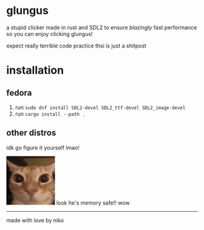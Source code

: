 # glungus
a stupid clicker made in rust and SDL2 to ensure *blazingly* fast performance so you can enjoy clicking glungus!

expect really terrible code practice thsi is just a shitpost

# installation

## fedora
1. run `sudo dnf install SDL2-devel SDL2_ttf-devel SDL2_image-devel`
2. run `cargo install --path .`

## other distros

idk go figure it yourself lmao!

![glungus](/assets/glungus.png)
look he's memory safe!! wow

---
made with love by niko
